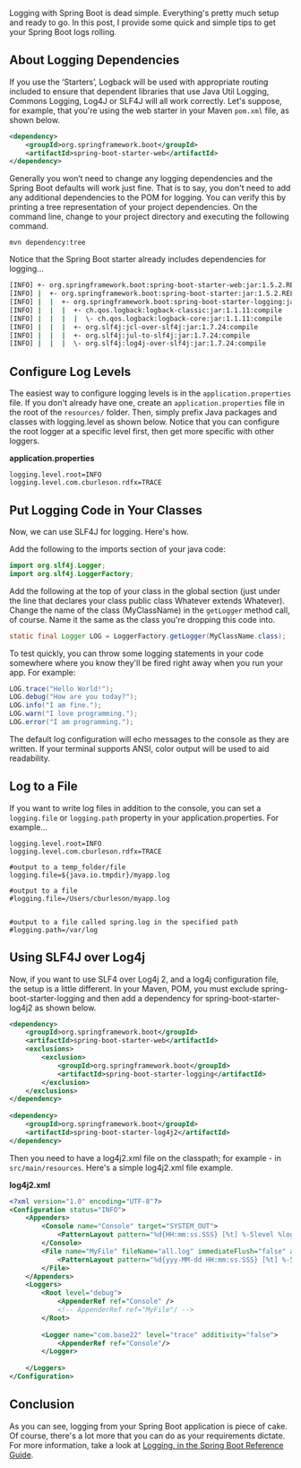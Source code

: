 Logging with Spring Boot is dead simple. Everything's pretty much setup and ready to go. In this post, I provide some quick and simple tips to get your Spring Boot logs rolling.

## About Logging Dependencies

If you use the ‘Starters’, Logback will be used with appropriate routing included to ensure that dependent libraries that use Java Util Logging, Commons Logging, Log4J or SLF4J will all work correctly. Let's suppose, for example, that you're using the web starter in your Maven `pom.xml` file, as shown below.

``` xml
<dependency>
    <groupId>org.springframework.boot</groupId>
    <artifactId>spring-boot-starter-web</artifactId>
</dependency>
```

Generally you won’t need to change any logging dependencies and the Spring Boot defaults will work just fine. That is to say, you don't need to add any additional dependencies to the POM for logging. You can verify this by printing a tree representation of your project dependencies. On the command line, change to your project directory and executing the following command.

`mvn dependency:tree`

Notice that the Spring Boot starter already includes dependencies for logging...

``` bash
[INFO] +- org.springframework.boot:spring-boot-starter-web:jar:1.5.2.RELEASE:compile
[INFO] |  +- org.springframework.boot:spring-boot-starter:jar:1.5.2.RELEASE:compile
[INFO] |  |  +- org.springframework.boot:spring-boot-starter-logging:jar:1.5.2.RELEASE:compile
[INFO] |  |  |  +- ch.qos.logback:logback-classic:jar:1.1.11:compile
[INFO] |  |  |  |  \- ch.qos.logback:logback-core:jar:1.1.11:compile
[INFO] |  |  |  +- org.slf4j:jcl-over-slf4j:jar:1.7.24:compile
[INFO] |  |  |  +- org.slf4j:jul-to-slf4j:jar:1.7.24:compile
[INFO] |  |  |  \- org.slf4j:log4j-over-slf4j:jar:1.7.24:compile
```

## Configure Log Levels

The easiest way to configure logging levels is in the `application.properties` file. If you don't already have one, create an `application.properties` file in the root of the `resources/` folder. Then, simply prefix Java packages and classes with logging.level as shown below. Notice that you can configure the root logger at a specific level first, then get more specific with other loggers.

**application.properties**

``` .properties
logging.level.root=INFO
logging.level.com.cburleson.rdfx=TRACE
```

## Put Logging Code in Your Classes

Now, we can use SLF4J for logging. Here's how.

Add the following to the imports section of your java code:


``` java
import org.slf4j.Logger;
import org.slf4j.LoggerFactory;
```

Add the following at the top of your class in the global section (just under the line that declares your class public class Whatever extends Whatever). Change the name of the class (MyClassName) in the `getLogger` method call, of course. Name it the same as the class you're dropping this code into.

``` java
static final Logger LOG = LoggerFactory.getLogger(MyClassName.class);
```

To test quickly, you can throw some logging statements in your code somewhere where you know they'll be fired right away when you run your app. For example:

``` java
LOG.trace("Hello World!");
LOG.debug("How are you today?");
LOG.info("I am fine.");
LOG.warn("I love programming.");
LOG.error("I am programming.");
```

The default log configuration will echo messages to the console as they are written. If your terminal supports ANSI, color output will be used to aid readability.

## Log to a File

If you want to write log files in addition to the console, you can set a `logging.file` or `logging.path` property in your application.properties. For example...

``` .properties
logging.level.root=INFO
logging.level.com.cburleson.rdfx=TRACE
 
#output to a temp_folder/file
logging.file=${java.io.tmpdir}/myapp.log
 
#output to a file
#logging.file=/Users/cburleson/myapp.log
 
 
#output to a file called spring.log in the specified path
#logging.path=/var/log
```

## Using SLF4J over Log4j

Now, if you want to use SLF4 over Log4j 2, and a log4j configuration file, the setup is a little different. In your Maven, POM, you must exclude spring-boot-starter-logging and then add a dependency for spring-boot-starter-log4j2 as shown below.


``` xml
<dependency>
    <groupId>org.springframework.boot</groupId>
    <artifactId>spring-boot-starter-web</artifactId>
    <exclusions>
        <exclusion>
            <groupId>org.springframework.boot</groupId>
            <artifactId>spring-boot-starter-logging</artifactId>
        </exclusion>
    </exclusions>
</dependency>
 
<dependency>
    <groupId>org.springframework.boot</groupId>
    <artifactId>spring-boot-starter-log4j2</artifactId>
</dependency>
```

Then you need to have a log4j2.xml file on the classpath; for example - in `src/main/resources`. Here's a simple log4j2.xml file example.

**log4j2.xml**

``` xml
<?xml version="1.0" encoding="UTF-8"?>
<Configuration status="INFO">
    <Appenders>
        <Console name="Console" target="SYSTEM_OUT">
            <PatternLayout pattern="%d{HH:mm:ss.SSS} [%t] %-5level %logger{36} - %msg%n" />
        </Console>
        <File name="MyFile" fileName="all.log" immediateFlush="false" append="false">
            <PatternLayout pattern="%d{yyy-MM-dd HH:mm:ss.SSS} [%t] %-5level %logger{36} - %msg%n"/>
        </File>
    </Appenders>
    <Loggers>
        <Root level="debug">
            <AppenderRef ref="Console" />
            <!-- AppenderRef ref="MyFile"/ -->
        </Root>
 
        <Logger name="com.base22" level="trace" additivity="false">
            <AppenderRef ref="Console"/>
        </Logger>
 
    </Loggers>
</Configuration>
```

## Conclusion

As you can see, logging from your Spring Boot application is piece of cake. Of course, there's a lot more that you can do as your requirements dictate. For more information, take a look at [Logging, in the Spring Boot Reference Guide](http://docs.spring.io/spring-boot/docs/1.5.2.RELEASE/reference/htmlsingle/#boot-features-logging).
